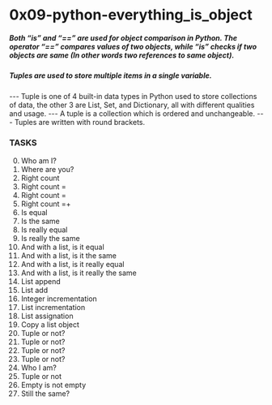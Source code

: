 # 0x09-python-everything_is_object

 ##### Both “is” and “==” are used for object comparison in Python. The operator “==” compares values of two objects, while “is” checks if two objects are same (In other words two references to same object).

 ##### Tuples are used to store multiple items in a single variable.
 --- Tuple is one of 4 built-in data types in Python used to store collections of data, the other 3 are List, Set, and Dictionary, all with different qualities and usage.
 --- A tuple is a collection which is ordered and unchangeable.
 --- Tuples are written with round brackets.

### TASKS
0. Who am I?
1. Where are you?
2. Right count
3. Right count =
4. Right count =
5. Right count =+
6. Is equal
7. Is the same
8. Is really equal
9. Is really the same
10. And with a list, is it equal
11. And with a list, is it the same
12. And with a list, is it really equal
13. And with a list, is it really the same
14. List append
15. List add
16. Integer incrementation
17. List incrementation
18. List assignation
19. Copy a list object
20. Tuple or not?
21. Tuple or not?
22. Tuple or not?
23. Tuple or not?
24. Who I am?
25. Tuple or not
26. Empty is not empty
27. Still the same?


